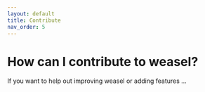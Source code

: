 ```yaml
---
layout: default
title: Contribute
nav_order: 5
---
```

# How can I contribute to weasel?

If you want to help out improving weasel or adding features ...
